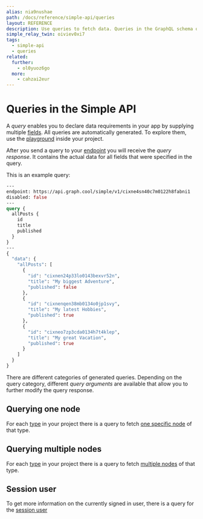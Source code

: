 ```yaml
---
alias: nia9nushae
path: /docs/reference/simple-api/queries
layout: REFERENCE
description: Use queries to fetch data. Queries in the GraphQL schema of your project are derived from types and relations that you defined.
simple_relay_twin: oiviev0xi7
tags:
  - simple-api
  - queries
related:
  further:
    - ol0yuoz6go
  more:
    - cahzai2eur
---
```


# Queries in the Simple API

A *query* enables you to declare data requirements in your app by supplying multiple [fields](!alias-teizeit5se).
All queries are automatically generated. To explore them, use the [playground](!alias-uh8shohxie#playground) inside your project.

After you send a query to your [endpoint](!alias-uh8shohxie#client-api-endpoints) you will receive the *query response*. It contains the actual data for all fields that were specified in the query.

This is an example query:

```graphql
---
endpoint: https://api.graph.cool/simple/v1/cixne4sn40c7m0122h8fabni1
disabled: false
---
query {
  allPosts {
    id
    title
    published
  }
}
---
{
  "data": {
    "allPosts": [
      {
        "id": "cixnen24p33lo0143bexvr52n",
        "title": "My biggest Adventure",
        "published": false
      },
      {
        "id": "cixnenqen38mb0134o0jp1svy",
        "title": "My latest Hobbies",
        "published": true
      },
      {
        "id": "cixneo7zp3cda0134h7t4klep",
        "title": "My great Vacation",
        "published": true
      }
    ]
  }
}
```

There are different categories of generated queries. Depending on the query category, different *query arguments* are available that allow you to further modify the query response.

## Querying one node

For each [type](!alias-ij2choozae) in your project there is a query to fetch [one specific node](!alias-ua6eer7shu) of that type.

## Querying multiple nodes

For each [type](!alias-ij2choozae) in your project there is a query to fetch [multiple nodes](!alias-pa2aothaec) of that type.

## Session user

To get more information on the currently signed in user, there is a query for the [session user](!alias-gieh7iw2ru)

